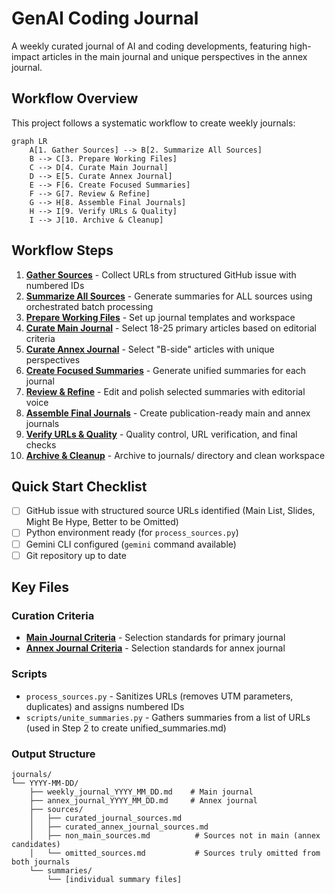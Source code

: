 # GenAI Coding Journal

A weekly curated journal of AI and coding developments, featuring high-impact articles in the main journal and unique perspectives in the annex journal.

## Workflow Overview

This project follows a systematic workflow to create weekly journals:

```mermaid
graph LR
    A[1. Gather Sources] --> B[2. Summarize All Sources]
    B --> C[3. Prepare Working Files]
    C --> D[4. Curate Main Journal]
    D --> E[5. Curate Annex Journal]
    E --> F[6. Create Focused Summaries]
    F --> G[7. Review & Refine]
    G --> H[8. Assemble Final Journals]
    H --> I[9. Verify URLs & Quality]
    I --> J[10. Archive & Cleanup]
```

## Workflow Steps

1. **[Gather Sources](STEP_01_GATHER_SOURCES.md)** - Collect URLs from structured GitHub issue with numbered IDs
2. **[Summarize All Sources](STEP_02_SUMMARIZE.md)** - Generate summaries for ALL sources using orchestrated batch processing
3. **[Prepare Working Files](STEP_03_PREPARE_JOURNAL.md)** - Set up journal templates and workspace
4. **[Curate Main Journal](STEP_04_CURATE_MAIN.md)** - Select 18-25 primary articles based on editorial criteria
5. **[Curate Annex Journal](STEP_05_CURATE_ANNEX.md)** - Select "B-side" articles with unique perspectives
6. **[Create Focused Summaries](STEP_06_CREATE_FOCUSED_SUMMARIES.md)** - Generate unified summaries for each journal
7. **[Review & Refine](STEP_07_REVIEW.md)** - Edit and polish selected summaries with editorial voice
8. **[Assemble Final Journals](STEP_08_ASSEMBLE.md)** - Create publication-ready main and annex journals
9. **[Verify URLs & Quality](STEP_09_VERIFY.md)** - Quality control, URL verification, and final checks
10. **[Archive & Cleanup](STEP_10_CLEANUP.md)** - Archive to journals/ directory and clean workspace

## Quick Start Checklist

- [ ] GitHub issue with structured source URLs identified (Main List, Slides, Might Be Hype, Better to be Omitted)
- [ ] Python environment ready (for `process_sources.py`)
- [ ] Gemini CLI configured (`gemini` command available)
- [ ] Git repository up to date

## Key Files

### Curation Criteria
- **[Main Journal Criteria](criteria/curation_criteria.md)** - Selection standards for primary journal
- **[Annex Journal Criteria](criteria/annex_curation_criteria.md)** - Selection standards for annex journal

### Scripts
- `process_sources.py` - Sanitizes URLs (removes UTM parameters, duplicates) and assigns numbered IDs
- `scripts/unite_summaries.py` - Gathers summaries from a list of URLs (used in Step 2 to create unified_summaries.md)

### Output Structure
```
journals/
└── YYYY-MM-DD/
    ├── weekly_journal_YYYY_MM_DD.md    # Main journal
    ├── annex_journal_YYYY_MM_DD.md     # Annex journal
    ├── sources/
    │   ├── curated_journal_sources.md
    │   ├── curated_annex_journal_sources.md
    │   ├── non_main_sources.md          # Sources not in main (annex candidates)
    │   └── omitted_sources.md           # Sources truly omitted from both journals
    └── summaries/
        └── [individual summary files]
```

